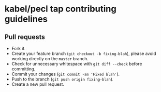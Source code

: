 # kabel/pecl tap contributing guidelines

## Pull requests

- Fork it.
- Create your feature branch (`git checkout -b fixing-blah`), please avoid working directly on the `master` branch.
- Check for unnecessary whitespace with `git diff --check` before committing.
- Commit your changes (`git commit -am 'Fixed blah'`).
- Push to the branch (`git push origin fixing-blah`).
- Create a new pull request.
